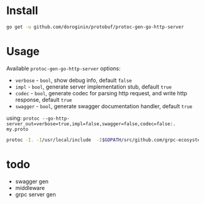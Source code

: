 # Install

```bash
go get -u github.com/doroginin/protobuf/protoc-gen-go-http-server
```

# Usage
Available `protoc-gen-go-http-server` options:
- `verbose` - `bool`, show debug info, default `false`
- `impl` - `bool`, generate server implementation stub, default `true`
- `codec` - `bool`, generate codec for parsing http request, and write http response, default `true`
- `swagger` - `bool`, generate swagger documentation handler, default `true`

using: `protoc --go-http-server_out=verbose=true,impl=false,swagger=false,codec=false:. my.proto`

```bash
protoc -I. -I/usr/local/include  -I$GOPATH/src/github.com/grpc-ecosystem/grpc-gateway/third_party/googleapis --gofast_out=plugins=grpc:. --go-http-server_out=. strings.proto
```

# todo
 - swagger gen
 - middleware
 - grpc server gen